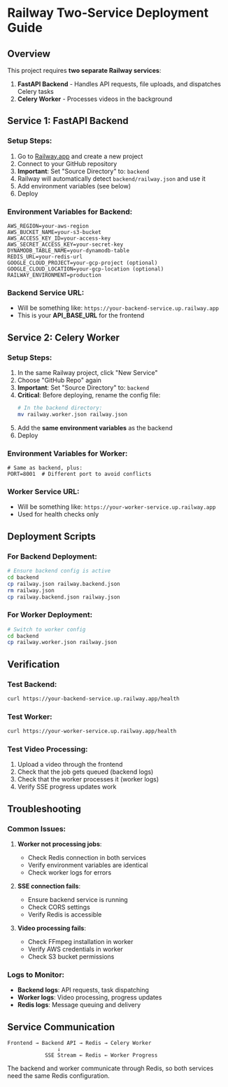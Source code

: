 # Railway Two-Service Deployment Guide

## Overview

This project requires **two separate Railway services**:

1. **FastAPI Backend** - Handles API requests, file uploads, and dispatches Celery tasks
2. **Celery Worker** - Processes videos in the background

## Service 1: FastAPI Backend

### Setup Steps:

1. Go to [Railway.app](https://railway.app) and create a new project
2. Connect to your GitHub repository
3. **Important**: Set "Source Directory" to: `backend`
4. Railway will automatically detect `backend/railway.json` and use it
5. Add environment variables (see below)
6. Deploy

### Environment Variables for Backend:

```
AWS_REGION=your-aws-region
AWS_BUCKET_NAME=your-s3-bucket
AWS_ACCESS_KEY_ID=your-access-key
AWS_SECRET_ACCESS_KEY=your-secret-key
DYNAMODB_TABLE_NAME=your-dynamodb-table
REDIS_URL=your-redis-url
GOOGLE_CLOUD_PROJECT=your-gcp-project (optional)
GOOGLE_CLOUD_LOCATION=your-gcp-location (optional)
RAILWAY_ENVIRONMENT=production
```

### Backend Service URL:

- Will be something like: `https://your-backend-service.up.railway.app`
- This is your **API_BASE_URL** for the frontend

## Service 2: Celery Worker

### Setup Steps:

1. In the same Railway project, click "New Service"
2. Choose "GitHub Repo" again
3. **Important**: Set "Source Directory" to: `backend`
4. **Critical**: Before deploying, rename the config file:
   ```bash
   # In the backend directory:
   mv railway.worker.json railway.json
   ```
5. Add the **same environment variables** as the backend
6. Deploy

### Environment Variables for Worker:

```
# Same as backend, plus:
PORT=8001  # Different port to avoid conflicts
```

### Worker Service URL:

- Will be something like: `https://your-worker-service.up.railway.app`
- Used for health checks only

## Deployment Scripts

### For Backend Deployment:

```bash
# Ensure backend config is active
cd backend
cp railway.json railway.backend.json
rm railway.json
cp railway.backend.json railway.json
```

### For Worker Deployment:

```bash
# Switch to worker config
cd backend
cp railway.worker.json railway.json
```

## Verification

### Test Backend:

```bash
curl https://your-backend-service.up.railway.app/health
```

### Test Worker:

```bash
curl https://your-worker-service.up.railway.app/health
```

### Test Video Processing:

1. Upload a video through the frontend
2. Check that the job gets queued (backend logs)
3. Check that the worker processes it (worker logs)
4. Verify SSE progress updates work

## Troubleshooting

### Common Issues:

1. **Worker not processing jobs**:

   - Check Redis connection in both services
   - Verify environment variables are identical
   - Check worker logs for errors

2. **SSE connection fails**:

   - Ensure backend service is running
   - Check CORS settings
   - Verify Redis is accessible

3. **Video processing fails**:
   - Check FFmpeg installation in worker
   - Verify AWS credentials in worker
   - Check S3 bucket permissions

### Logs to Monitor:

- **Backend logs**: API requests, task dispatching
- **Worker logs**: Video processing, progress updates
- **Redis logs**: Message queuing and delivery

## Service Communication

```
Frontend → Backend API → Redis → Celery Worker
                ↓
            SSE Stream ← Redis ← Worker Progress
```

The backend and worker communicate through Redis, so both services need the same Redis configuration.
